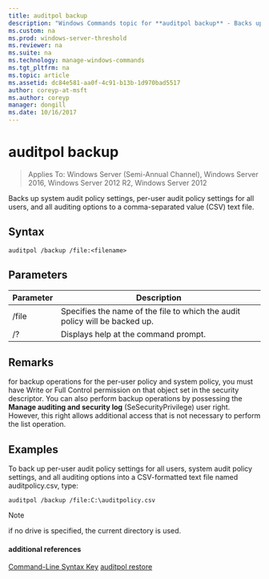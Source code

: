 ```yaml
---
title: auditpol backup
description: "Windows Commands topic for **auditpol backup** - Backs up system audit policy settings, per-user audit policy settings for all users, and all auditing options to a comma-separated value (CSV) text file."
ms.custom: na
ms.prod: windows-server-threshold
ms.reviewer: na
ms.suite: na
ms.technology: manage-windows-commands
ms.tgt_pltfrm: na
ms.topic: article
ms.assetid: dc84e581-aa0f-4c91-b13b-1d970bad5517
author: coreyp-at-msft
ms.author: coreyp
manager: dongill
ms.date: 10/16/2017
---
```

# auditpol backup

>Applies To: Windows Server (Semi-Annual Channel), Windows Server 2016, Windows Server 2012 R2, Windows Server 2012

Backs up system audit policy settings, per-user audit policy settings for all users, and all auditing options to a comma-separated value (CSV) text file.

## Syntax
```
auditpol /backup /file:<filename>
```
## Parameters

| Parameter |                                 Description                                 |
|-----------|-----------------------------------------------------------------------------|
|   /file   | Specifies the name of the file to which the audit policy will be backed up. |
|    /?     |                    Displays help at the command prompt.                     |

## Remarks
for backup operations for the per-user policy and system policy, you must have Write or Full Control permission on that object set in the security descriptor. You can also perform backup operations by possessing the **Manage auditing and security log** (SeSecurityPrivilege) user right. However, this right allows additional access that is not necessary to perform the list operation.
## <a name="BKMK_examples"></a>Examples
To back up per-user audit policy settings for all users, system audit policy settings, and all auditing options into a CSV-formatted text file named auditpolicy.csv, type:
```
auditpol /backup /file:C:\auditpolicy.csv 
```
> [!NOTE]
> if no drive is specified, the current directory is used.
> #### additional references
> [Command-Line Syntax Key](command-line-syntax-key.md)
> [auditpol restore](auditpol-restore.md)
